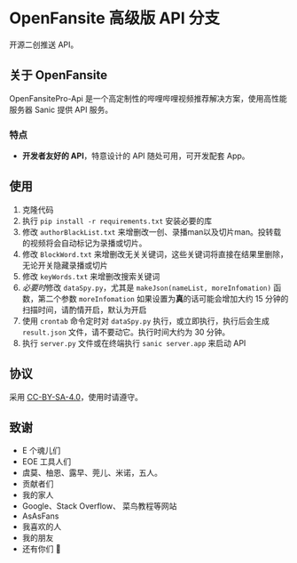 # OpenFansite 高级版 API 分支

开源二创推送 API。

## 关于 OpenFansite

OpenFansitePro-Api 是一个高定制性的哔哩哔哩视频推荐解决方案，使用高性能服务器 Sanic 提供 API 服务。

### 特点

- **开发者友好的 API**，特意设计的 API 随处可用，可开发配套 App。

## 使用

1. 克隆代码
2. 执行 ` pip install -r requirements.txt ` 安装必要的库
3. 修改 `authorBlackList.txt` 来增删改一创、录播man以及切片man。投转载的视频将会自动标记为录播或切片。
4. 修改 `BlockWord.txt` 来增删改无关关键词，这些关键词将直接在结果里删除，无论开关隐藏录播或切片
5. 修改 `keyWords.txt` 来增删改搜索关键词
6. *必要时*修改 `dataSpy.py`，尤其是 `makeJson(nameList, moreInfomation)` 函数，第二个参数 `moreInfomation` 如果设置为**真**的话可能会增加大约 15 分钟的扫描时间，请酌情开启，默认为开启
7. 使用 ` crontab ` 命令定时对 ` dataSpy.py ` 执行，或立即执行，执行后会生成 ` result.json ` 文件，请不要动它。执行时间大约为 30 分钟。
8. 执行 ` server.py ` 文件或在终端执行 ` sanic server.app ` 来启动 API

## 协议

采用 [CC-BY-SA-4.0](https://github.com/OpenEOELOL/OpenFansite/blob/main/LICENSE)，使用时请遵守。

## 致谢

- E 个魂儿们
- EOE 工具人们
- 虞莫、柚恩、露早、莞儿、米诺，五人。
- 贡献者们
- 我的家人
- Google、Stack Overflow、 菜鸟教程等网站
- AsAsFans
- 我喜欢的人
- 我的朋友
- 还有你们 🥰
